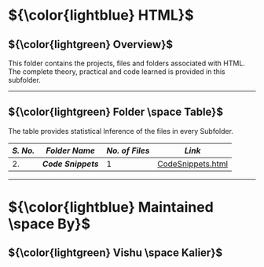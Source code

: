 # ${\color{lightblue} HTML}$

## ${\color{lightgreen} Overview}$

This folder contains the projects, files and folders associated with HTML. The complete theory, practical and code learned is provided in this subfolder.

------

## ${\color{lightgreen} Folder \space Table}$

The table provides statistical Inference of the files in every Subfolder.

| ***S. No.*** | ***Folder Name*** | ***No. of Files*** | ***Link***
|-|-|-|-|
| 2. | ***Code Snippets*** | 1 | [CodeSnippets.html](https://github.com/VishuKalier2003/Web-Development/tree/main/Node.js/Code%20Snippets)  |

------


# ${\color{lightblue} Maintained \space By}$
## ${\color{lightgreen} Vishu \space Kalier}$



